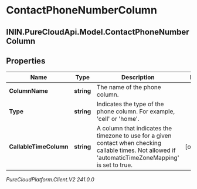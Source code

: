 # ContactPhoneNumberColumn

## ININ.PureCloudApi.Model.ContactPhoneNumberColumn

## Properties

|Name | Type | Description | Notes|
|------------ | ------------- | ------------- | -------------|
| **ColumnName** | **string** | The name of the phone column. | |
| **Type** | **string** | Indicates the type of the phone column. For example, &#39;cell&#39; or &#39;home&#39;. | |
| **CallableTimeColumn** | **string** | A column that indicates the timezone to use for a given contact when checking callable times. Not allowed if &#39;automaticTimeZoneMapping&#39; is set to true. | [optional] |



_PureCloudPlatform.Client.V2 241.0.0_
